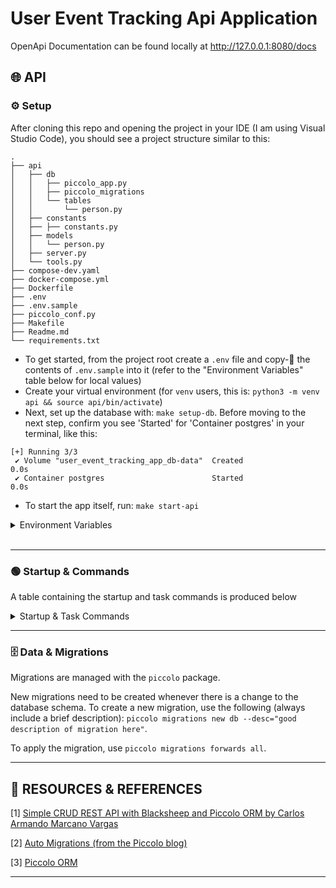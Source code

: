 # **User Event Tracking Api Application**

OpenApi Documentation can be found locally at http://127.0.0.1:8080/docs

## 🌐 **API**

### ⚙️ **Setup**

After cloning this repo and opening the project in your IDE (I am using Visual Studio Code), you should see a project structure similar to this:
```
.
├── api
│   ├── db
│   │   ├── piccolo_app.py
│   │   ├── piccolo_migrations
│   │   └── tables
│   │       └── person.py
│   ├── constants
│   ├── ├── constants.py
│   ├── models
│   │   └── person.py
│   ├── server.py
│   └── tools.py
├── compose-dev.yaml
├── docker-compose.yml
├── Dockerfile
├── .env
├── .env.sample
├── piccolo_conf.py
├── Makefile
├── Readme.md
└── requirements.txt
```

- To get started, from the project root create a `.env` file and copy-🍝 the contents of `.env.sample` into it (refer to the "Environment Variables" table below for local values)
- Create your virtual environment (for `venv` users, this is: `python3 -m venv api && source api/bin/activate`)
- Next, set up the database with: `make setup-db`. Before moving to the next step, confirm you see 'Started' for 'Container postgres' in your terminal, like this:
```
[+] Running 3/3
 ✔ Volume "user_event_tracking_app_db-data"  Created                                                                                                                                                   0.0s 
 ✔ Container postgres                        Started                                                                                                                                                   0.0s 
```
- To start the app itself, run: `make start-api`

<details>
<summary>Environment Variables</summary>

_Variables for database connections, authentication, and other sensitive information must be changed for non-local development_.

| Env Variable | Local Value | Description & Usage |
| --- | --- | --- |
| `DB_HOST` | `"localhost"` | The host for the PostgreSQL database |
| `DB_NAME` | `"postgres"` | The name of the PostgreSQL database |
| `DB_PASS` | `"password"` | The password for the PostgreSQL database |
| `DB_PORT` | `6543` | The port for the PostgreSQL database |
| `DB_USER`  | `"dev"` |The user of the PostgreSQL database (PostgreSQL requires this) |
| `ENVIRONMENT` | `"local"` | Denotes the current development environment |
| `SHOW_ERROR_DETAILS` | `False` | Allows exception details to be surfaced directly from failing web requests as described [here]("https://www.neoteroi.dev/blacksheep/application/#handling-errors"). To avoid security issues, this is `False` by default and will only be `True` when `ENVIRONMENT="local"` |

</details>
<br/>

---

### 🟢 **Startup & Commands**

A table containing the startup and task commands is produced below

<details>
<summary>Startup & Task Commands</summary>

<br/>

| Command | Description |
| --- | --- |
| `make start-api` | Starts the api (assuming the database is already running successfully) |
| `make setup-db` | Sets up PostgreSQL database in a docker container |

</details>

---

### 🗄️ **Data & Migrations**

Migrations are managed with the `piccolo` package.

New migrations need to be created whenever there is a change to the database schema. To create a new migration, use the following (always include a brief description): `piccolo migrations new db --desc="good description of migration here"`.

To apply the migration, use `piccolo migrations forwards all`.

<!-- #### 😇 **Best Practices**

---

## 🦄 **APP (UI)**

---

### ⚙️ **Setup** -->

---

## 📔 **RESOURCES & REFERENCES**

[1] [Simple CRUD REST API with Blacksheep and Piccolo ORM by Carlos Armando Marcano Vargas](https://medium.com/@carlosmarcano2704/simple-crud-rest-api-with-blacksheep-and-piccolo-orm-698e6e85ae80)

[2] [Auto Migrations (from the Piccolo blog)](https://piccolo-orm.com/blog/auto-migrations/)

[3] [Piccolo ORM](https://piccolo-orm.readthedocs.io/_/downloads/en/latest/pdf/)

---

